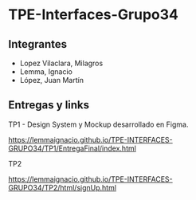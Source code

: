 # TPE-Interfaces-Grupo34

## Integrantes

- Lopez Vilaclara, Milagros
- Lemma, Ignacio
- López, Juan Martín

## Entregas y links

TP1 - Design System y Mockup desarrollado en Figma.

https://lemmaignacio.github.io/TPE-INTERFACES-GRUPO34/TP1/EntregaFinal/index.html

TP2

https://lemmaignacio.github.io/TPE-INTERFACES-GRUPO34/TP2/html/signUp.html
